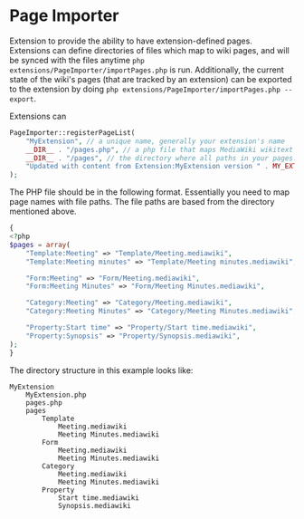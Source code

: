 Page Importer
=============

Extension to provide the ability to have extension-defined pages. Extensions can define directories of files which map to wiki pages, and will be synced with the files anytime `php extensions/PageImporter/importPages.php` is run. Additionally, the current state of the wiki's pages (that are tracked by an extension) can be exported to the extension by doing `php extensions/PageImporter/importPages.php --export`.

Extensions can

```php
PageImporter::registerPageList(
	"MyExtension", // a unique name, generally your extension's name
	__DIR__ . "/pages.php", // a php file that maps MediaWiki wikitext files to wiki pages
	__DIR__ . "/pages", // the directory where all paths in your pages.php file are based from
	"Updated with content from Extension:MyExtension version " . MY_EXTENSION_VERSION_NUMBER // edit summary
);
```

The PHP file should be in the following format. Essentially you need to map page names with file paths. The file paths are based from the directory mentioned above.

```php
{
<?php
$pages = array(
	"Template:Meeting" => "Template/Meeting.mediawiki",
	"Template:Meeting minutes" => "Template/Meeting minutes.mediawiki",

	"Form:Meeting" => "Form/Meeting.mediawiki",
	"Form:Meeting Minutes" => "Form/Meeting Minutes.mediawiki",

	"Category:Meeting" => "Category/Meeting.mediawiki",
	"Category:Meeting Minutes" => "Category/Meeting Minutes.mediawiki",

	"Property:Start time" => "Property/Start time.mediawiki",
	"Property:Synopsis" => "Property/Synopsis.mediawiki",
);
}
```

The directory structure in this example looks like:

```
MyExtension
	MyExtension.php
	pages.php
	pages
		Template
			Meeting.mediawiki
			Meeting Minutes.mediawiki
		Form
			Meeting.mediawiki
			Meeting Minutes.mediawiki
		Category
			Meeting.mediawiki
			Meeting Minutes.mediawiki
		Property
			Start time.mediawiki
			Synopsis.mediawiki
```
